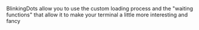 BlinkingDots allow you to use the custom loading process and the "waiting functions" that allow it
to make your terminal a little more interesting and fancy
